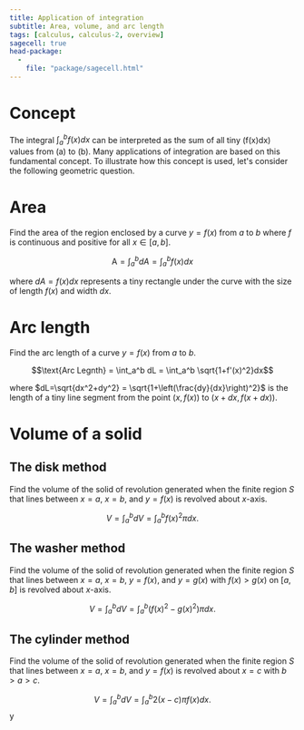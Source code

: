 ```yaml
---
title: Application of integration
subtitle: Area, volume, and arc length
tags: [calculus, calculus-2, overview]
sagecell: true
head-package:
  -
    file: "package/sagecell.html"
---
```


# Concept

The integral $\displaystyle\int_a^b f(x)dx$ can be interpreted as the sum of all tiny \(f(x)dx\) values from \(a\) to \(b\). Many applications of integration are based on this fundamental concept. To illustrate how this concept is used, let's consider the following geometric question.

# Area

Find the area of the region enclosed by a curve $y=f(x)$ from $a$ to $b$ where $f$ is continuous and positive for all $x\in[a,b]$.

$$\text{A} = \int_a^b dA = \int_a^bf(x)dx$$

where $dA=f(x)dx$ represents a tiny rectangle under the curve with the size of length $f(x)$ and width $dx$.

# Arc length

Find the arc length of a curve $y=f(x)$ from $a$ to $b$.

$$\text{Arc Legnth} = \int_a^b dL = \int_a^b \sqrt{1+f'(x)^2}dx$$

where $dL=\sqrt{dx^2+dy^2} = \sqrt{1+\left(\frac{dy}{dx}\right)^2}$ is the length of a tiny line segment from the point $(x,f(x))$ to $(x+dx,f(x+dx))$.

# Volume of a solid

## The disk method

Find the volume of the solid of revolution generated when the finite region $S$ that lines between $x=a$, $x=b$, and $y=f(x)$ is revolved about $x$-axis.

$$V=\int_{a}^bdV = \int_a^b f(x)^2\pi dx.$$

## The washer method

Find the volume of the solid of revolution generated when the finite region $S$ that lines between $x=a$, $x=b$, $y=f(x)$, and $y=g(x)$ with $f(x)>g(x)$ on $[a,b]$ is revolved about $x$-axis.

$$V=\int_{a}^bdV = \int_a^b \left(f(x)^2-g(x)^2\right)\pi dx.$$

## The cylinder method

Find the volume of the solid of revolution generated when the finite region $S$ that lines between $x=a$, $x=b$, and $y=f(x)$ is revolved about $x=c$ with $b>a>c$.

$$V=\int_a^bdV = \int_a^b2 (x-c)\pi f(x)dx.$$y
